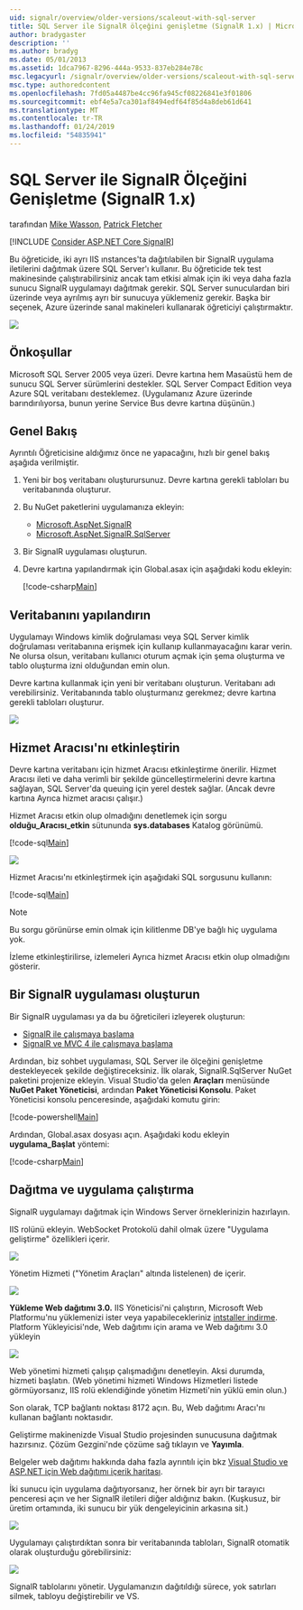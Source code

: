 ```yaml
---
uid: signalr/overview/older-versions/scaleout-with-sql-server
title: SQL Server ile SignalR ölçeğini genişletme (SignalR 1.x) | Microsoft Docs
author: bradygaster
description: ''
ms.author: bradyg
ms.date: 05/01/2013
ms.assetid: 1dca7967-8296-444a-9533-837eb284e78c
msc.legacyurl: /signalr/overview/older-versions/scaleout-with-sql-server
msc.type: authoredcontent
ms.openlocfilehash: 7fd05a4487be4cc96fa945cf08226841e3f01806
ms.sourcegitcommit: ebf4e5a7ca301af8494edf64f85d4a8deb61d641
ms.translationtype: MT
ms.contentlocale: tr-TR
ms.lasthandoff: 01/24/2019
ms.locfileid: "54835941"
---
```

<a name="signalr-scaleout-with-sql-server-signalr-1x"></a>SQL Server ile SignalR Ölçeğini Genişletme (SignalR 1.x)
====================
tarafından [Mike Wasson](https://github.com/MikeWasson), [Patrick Fletcher](https://github.com/pfletcher)

[!INCLUDE [Consider ASP.NET Core SignalR](~/includes/signalr/signalr-version-disambiguation.md)]

Bu öğreticide, iki ayrı IIS ınstances'ta dağıtılabilen bir SignalR uygulama iletilerini dağıtmak üzere SQL Server'ı kullanır. Bu öğreticide tek test makinesinde çalıştırabilirsiniz ancak tam etkisi almak için iki veya daha fazla sunucu SignalR uygulamayı dağıtmak gerekir. SQL Server sunuculardan biri üzerinde veya ayrılmış ayrı bir sunucuya yüklemeniz gerekir. Başka bir seçenek, Azure üzerinde sanal makineleri kullanarak öğreticiyi çalıştırmaktır.

![](scaleout-with-sql-server/_static/image1.png)

## <a name="prerequisites"></a>Önkoşullar

Microsoft SQL Server 2005 veya üzeri. Devre kartına hem Masaüstü hem de sunucu SQL Server sürümlerini destekler. SQL Server Compact Edition veya Azure SQL veritabanı desteklemez. (Uygulamanız Azure üzerinde barındırılıyorsa, bunun yerine Service Bus devre kartına düşünün.)

## <a name="overview"></a>Genel Bakış

Ayrıntılı Öğreticisine aldığımız önce ne yapacağını, hızlı bir genel bakış aşağıda verilmiştir.

1. Yeni bir boş veritabanı oluşturursunuz. Devre kartına gerekli tabloları bu veritabanında oluşturur.
2. Bu NuGet paketlerini uygulamanıza ekleyin: 

    - [Microsoft.AspNet.SignalR](http://nuget.org/packages/Microsoft.AspNet.SignalR)
    - [Microsoft.AspNet.SignalR.SqlServer](http://nuget.org/packages/Microsoft.AspNet.SignalR.SqlServer)
3. Bir SignalR uygulaması oluşturun.
4. Devre kartına yapılandırmak için Global.asax için aşağıdaki kodu ekleyin: 

    [!code-csharp[Main](scaleout-with-sql-server/samples/sample1.cs)]

## <a name="configure-the-database"></a>Veritabanını yapılandırın

Uygulamayı Windows kimlik doğrulaması veya SQL Server kimlik doğrulaması veritabanına erişmek için kullanıp kullanmayacağını karar verin. Ne olursa olsun, veritabanı kullanıcı oturum açmak için şema oluşturma ve tablo oluşturma izni olduğundan emin olun.

Devre kartına kullanmak için yeni bir veritabanı oluşturun. Veritabanı adı verebilirsiniz. Veritabanında tablo oluşturmanız gerekmez; devre kartına gerekli tabloları oluşturur.

![](scaleout-with-sql-server/_static/image2.png)

## <a name="enable-service-broker"></a>Hizmet Aracısı'nı etkinleştirin

Devre kartına veritabanı için hizmet Aracısı etkinleştirme önerilir. Hizmet Aracısı ileti ve daha verimli bir şekilde güncelleştirmelerini devre kartına sağlayan, SQL Server'da queuing için yerel destek sağlar. (Ancak devre kartına Ayrıca hizmet aracısı çalışır.)

Hizmet Aracısı etkin olup olmadığını denetlemek için sorgu **olduğu\_Aracısı\_etkin** sütununda **sys.databases** Katalog görünümü.

[!code-sql[Main](scaleout-with-sql-server/samples/sample2.sql)]

![](scaleout-with-sql-server/_static/image3.png)

Hizmet Aracısı'nı etkinleştirmek için aşağıdaki SQL sorgusunu kullanın:

[!code-sql[Main](scaleout-with-sql-server/samples/sample3.sql)]

> [!NOTE]
> Bu sorgu görünürse emin olmak için kilitlenme DB'ye bağlı hiç uygulama yok.

İzleme etkinleştirilirse, izlemeleri Ayrıca hizmet Aracısı etkin olup olmadığını gösterir.

## <a name="create-a-signalr-application"></a>Bir SignalR uygulaması oluşturun

Bir SignalR uygulaması ya da bu öğreticileri izleyerek oluşturun:

- [SignalR ile çalışmaya başlama](../getting-started/tutorial-getting-started-with-signalr.md)
- [SignalR ve MVC 4 ile çalışmaya başlama](tutorial-getting-started-with-signalr-and-mvc-4.md)

Ardından, biz sohbet uygulaması, SQL Server ile ölçeğini genişletme destekleyecek şekilde değiştireceksiniz. İlk olarak, SignalR.SqlServer NuGet paketini projenize ekleyin. Visual Studio'da gelen **Araçları** menüsünde **NuGet Paket Yöneticisi**, ardından **Paket Yöneticisi Konsolu**. Paket Yöneticisi konsolu penceresinde, aşağıdaki komutu girin:

[!code-powershell[Main](scaleout-with-sql-server/samples/sample4.ps1)]

Ardından, Global.asax dosyası açın. Aşağıdaki kodu ekleyin **uygulama\_Başlat** yöntemi:

[!code-csharp[Main](scaleout-with-sql-server/samples/sample5.cs)]

## <a name="deploy-and-run-the-application"></a>Dağıtma ve uygulama çalıştırma

SignalR uygulamayı dağıtmak için Windows Server örneklerinizin hazırlayın.

IIS rolünü ekleyin. WebSocket Protokolü dahil olmak üzere "Uygulama geliştirme" özellikleri içerir.

![](scaleout-with-sql-server/_static/image4.png)

Yönetim Hizmeti ("Yönetim Araçları" altında listelenen) de içerir.

![](scaleout-with-sql-server/_static/image5.png)

**Yükleme Web dağıtımı 3.0.** IIS Yöneticisi'ni çalıştırın, Microsoft Web Platformu'nu yüklemenizi ister veya yapabilecekleriniz [intstaller indirme](https://go.microsoft.com/fwlink/?LinkId=255386). Platform Yükleyicisi'nde, Web dağıtımı için arama ve Web dağıtımı 3.0 yükleyin

![](scaleout-with-sql-server/_static/image6.png)

Web yönetimi hizmeti çalışıp çalışmadığını denetleyin. Aksi durumda, hizmeti başlatın. (Web yönetimi hizmeti Windows Hizmetleri listede görmüyorsanız, IIS rolü eklendiğinde yönetim Hizmeti'nin yüklü emin olun.)

Son olarak, TCP bağlantı noktası 8172 açın. Bu, Web dağıtımı Aracı'nı kullanan bağlantı noktasıdır.

Geliştirme makinenizde Visual Studio projesinden sunucusuna dağıtmak hazırsınız. Çözüm Gezgini'nde çözüme sağ tıklayın ve **Yayımla**.

Belgeler web dağıtımı hakkında daha fazla ayrıntılı için bkz [Visual Studio ve ASP.NET için Web dağıtımı içerik haritası](../../../whitepapers/aspnet-web-deployment-content-map.md).

İki sunucu için uygulama dağıtıyorsanız, her örnek bir ayrı bir tarayıcı penceresi açın ve her SignalR iletileri diğer aldığınız bakın. (Kuşkusuz, bir üretim ortamında, iki sunucu bir yük dengeleyicinin arkasına sit.)

![](scaleout-with-sql-server/_static/image7.png)

Uygulamayı çalıştırdıktan sonra bir veritabanında tabloları, SignalR otomatik olarak oluşturduğu görebilirsiniz:

![](scaleout-with-sql-server/_static/image8.png)

SignalR tablolarını yönetir. Uygulamanızın dağıtıldığı sürece, yok satırları silmek, tabloyu değiştirebilir ve VS.
